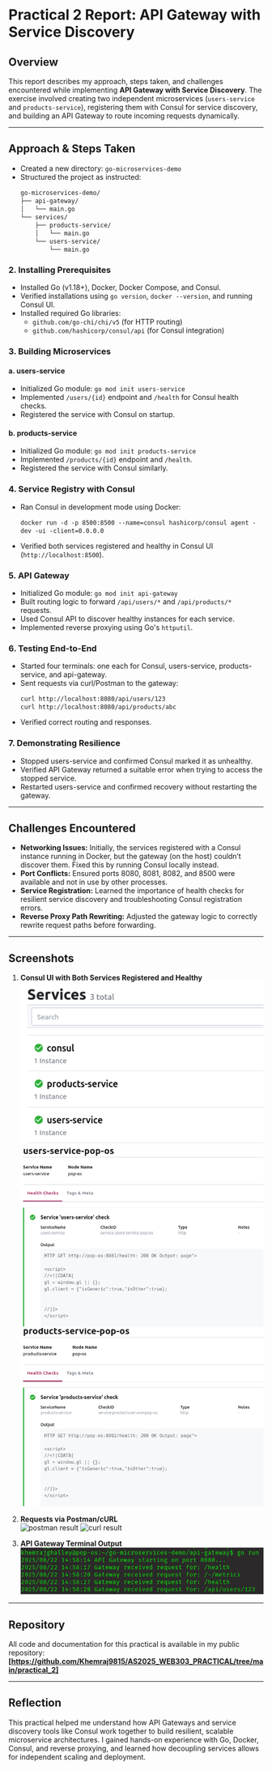 # Practical 2 Report: API Gateway with Service Discovery

## Overview

This report describes my approach, steps taken, and challenges encountered while implementing **API Gateway with Service Discovery**. The exercise involved creating two independent microservices (`users-service` and `products-service`), registering them with Consul for service discovery, and building an API Gateway to route incoming requests dynamically.

---

## Approach & Steps Taken

- Created a new directory: `go-microservices-demo`
- Structured the project as instructed:
    ```
    go-microservices-demo/
    ├── api-gateway/
    │   └── main.go
    └── services/
        ├── products-service/
        │   └── main.go
        └── users-service/
            └── main.go
    ```

### 2. **Installing Prerequisites**

- Installed Go (v1.18+), Docker, Docker Compose, and Consul.
- Verified installations using `go version`, `docker --version`, and running Consul UI.
- Installed required Go libraries:
    - `github.com/go-chi/chi/v5` (for HTTP routing)
    - `github.com/hashicorp/consul/api` (for Consul integration)

### 3. **Building Microservices**

#### a. **users-service**
- Initialized Go module: `go mod init users-service`
- Implemented `/users/{id}` endpoint and `/health` for Consul health checks.
- Registered the service with Consul on startup.

#### b. **products-service**
- Initialized Go module: `go mod init products-service`
- Implemented `/products/{id}` endpoint and `/health`.
- Registered the service with Consul similarly.

### 4. **Service Registry with Consul**

- Ran Consul in development mode using Docker:
    ```
    docker run -d -p 8500:8500 --name=consul hashicorp/consul agent -dev -ui -client=0.0.0.0
    ```
- Verified both services registered and healthy in Consul UI (`http://localhost:8500`).

### 5. **API Gateway**

- Initialized Go module: `go mod init api-gateway`
- Built routing logic to forward `/api/users/*` and `/api/products/*` requests.
- Used Consul API to discover healthy instances for each service.
- Implemented reverse proxying using Go's `httputil`.

### 6. **Testing End-to-End**

- Started four terminals: one each for Consul, users-service, products-service, and api-gateway.
- Sent requests via curl/Postman to the gateway:
    ```
    curl http://localhost:8080/api/users/123
    curl http://localhost:8080/api/products/abc
    ```
- Verified correct routing and responses.

### 7. **Demonstrating Resilience**

- Stopped users-service and confirmed Consul marked it as unhealthy.
- Verified API Gateway returned a suitable error when trying to access the stopped service.
- Restarted users-service and confirmed recovery without restarting the gateway.

---

## Challenges Encountered

- **Networking Issues:** Initially, the services registered with a Consul instance running in Docker, but the gateway (on the host) couldn’t discover them. Fixed this by running Consul locally instead.
- **Port Conflicts:** Ensured ports 8080, 8081, 8082, and 8500 were available and not in use by other processes.
- **Service Registration:** Learned the importance of health checks for resilient service discovery and troubleshooting Consul registration errors.
- **Reverse Proxy Path Rewriting:** Adjusted the gateway logic to correctly rewrite request paths before forwarding.

---

## Screenshots

1. **Consul UI with Both Services Registered and Healthy**  
   ![Consul UI](./assets/consul_healthy.png)
   ![inside consul](./assets/consul-user_services.png)
   ![product service](./assets/consul-product_services.png)

2. **Requests via Postman/cURL**  
   ![postman result](../assets/postman-request.png)
   ![curl result](../assets/curl-result.png)
3. **API Gateway Terminal Output**  
![api gateway request](./assets/api-request.png)

---

## Repository

All code and documentation for this practical is available in my public repository:  
**[https://github.com/Khemraj9815/AS2025_WEB303_PRACTICAL/tree/main/practical_2]**

---

## Reflection

This practical helped me understand how API Gateways and service discovery tools like Consul work together to build resilient, scalable microservice architectures. I gained hands-on experience with Go, Docker, Consul, and reverse proxying, and learned how decoupling services allows for independent scaling and deployment.
